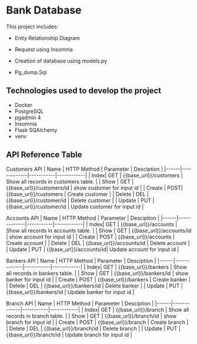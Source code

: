 # Bank Database

This project includes:

* Enity Relationship Diagram

* Request using Insomnia

* Creation of database using models.py

* Pg_dump.Sql

## Technologies used to develop the project

* Docker
* PostgreSQL
* pgadmin 4
* Insomnia
* Flask SQAlchemy
* venv

## API Reference Table
Customers API
| Name | HTTP Method | Parameter | Desciption | 
|------|-------------|-----------|------------|
| Index| GET | {{base_url}}/customers | Show all records in customers table. |
| Show | GET | {{base_url}}/customers/id | show customer for input id |
| Create | POST| {{base_url}}/customers | Create customer |
| Delete | DEL | {{base_url}}/customer/id | Delete customer |
| Update | PUT | {{base_url}}/customer/id | Update customer for input id |

Accounts API
| Name | HTTP Method | Parameter | Desciption | 
|------|-------------|-----------|------------|
| Index| GET | {{base_url}}/accounts | Show all records in accounts table. |
| Show | GET | {{base_url}}/accounts/id | show account for input id |
| Create | POST | {{base_url}}/accounts | Create account |
| Delete | DEL | {{base_url}}/accounts/id | Delete account |
| Update | PUT | {{base_url}}/accounts/id| Update account for input id |

Bankers API
| Name | HTTP Method | Parameter | Desciption | 
|------|-------------|-----------|------------|
| Index| GET | {{base_url}}/bankers | Show all records in bankers table. |
| Show | GET | {{base_url}}/bankers/id | show banker for input id |
| Create | POST | {{base_url}}/bankers | Create banker |
| Delete | DEL | {{base_url}}/bankers/id  | Delete banker |
| Update | PUT | {{base_url}}/bankers/id  | Update banker for input id |

Branch API
| Name | HTTP Method | Parameter | Desciption | 
|------|-------------|-----------|------------|
| Index| GET | {{base_url}}/branch | Show all records in branch table. |
| Show | GET | {{base_url}}/branch/id | show branch for input id |
| Create | POST | {{base_url}}/branch | Create branch |
| Delete | DEL | {{base_url}}/branch/id | Delete branch |
| Update | PUT | {{base_url}}/branch/id | Update branch for input id |









 
